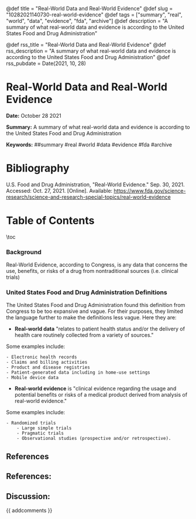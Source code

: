 @def title = "Real-World Data and Real-World Evidence"
@def slug = "10282021140730-real-world-evidence"
@def tags = ["summary", "real", "world", "data", "evidence", "fda", "archive"]
@def description = "A summary of what real-world data and evidence is according to the United States Food and Drug Administration"

@def rss_title = "Real-World Data and Real-World Evidence"
@def rss_description = "A summary of what real-world data and evidence is according to the United States Food and Drug Administration"
@def rss_pubdate = Date(2021, 10, 28)


Real-World Data and Real-World Evidence
=========

**Date:** October 28 2021

**Summary:** A summary of what real-world data and evidence is according to the United States Food and Drug Administration

**Keywords:** ##summary #real #world #data #evidence #fda  #archive

Bibliography
==========

U.S. Food and Drug Administration, "Real-World Evidence." Sep. 30, 2021. Accessed: Oct. 27, 2021. [Online]. Available: https://www.fda.gov/science-research/science-and-research-special-topics/real-world-evidence

Table of Contents
=========

\toc

### Background

Real-World Evidence, according to Congress, is any data that concerns the use, benefits, or risks of a drug from nontraditional sources (i.e. clinical trials)

### United States Food and Drug Administration Definitions

The United States Food and Drug Administration found this definition from Congress to be too expansive and vague. For their purposes, they limited the language further to make the definitions less vague. Here they are:

  * **Real-world data** "relates to patient health status and/or the delivery of health care routinely collected from a variety of sources."

Some examples include:

```
- Electronic health records
- Claims and billing activities
- Product and disease registries 
- Patient-generated data including in home-use settings 
- Mobile device data
```

  * **Real-world evidence** is "clinical evidence regarding the usage and potential benefits or risks of a medical product derived from analysis of real-world evidence."

Some examples include:

```
- Randomized trials 
	- Large simple trials
	- Pragmatic trials
	- Observational studies (prospective and/or retrospective).
```

## References

## References:
## Discussion: 

{{ addcomments }}
